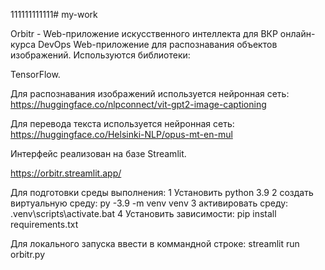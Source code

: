 111111111111# my-work



Orbitr - Web-приложение искусственного интеллекта для ВКР онлайн-курса DevOps Web-приложение для распознавания объектов изображений. Используются библиотеки:

TensorFlow.

Для распознавания изображений используется нейронная сеть: https://huggingface.co/nlpconnect/vit-gpt2-image-captioning

Для перевода текста используется нейронная сеть: https://huggingface.co/Helsinki-NLP/opus-mt-en-mul

Интерфейс реализован на базе Streamlit.

https://orbitr.streamlit.app/

Для подготовки среды выполнения: 1 Установить python 3.9 2 создать виртуальную среду: py -3.9 -m venv venv
3 активировать среду: .venv\scripts\activate.bat 4 Установить зависимости: pip install requirements.txt

Для локального запуска ввести в коммандной строке: streamlit run orbitr.py

